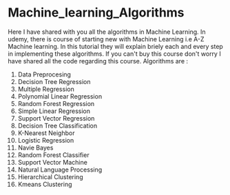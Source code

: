 # Machine_learning_Algorithms
Here I have shared with you all the algorithms in Machine Learning. In udemy, there is course of starting new with Machine Learning i.e A-Z Machine learning. In this tutorial they will explain briely each and every step 
in implementing these algorithms. If you can't buy this course don't worry I have shared all the code regarding this course.
Algorithms are :
1. Data Preprocesing
2. Decision Tree Regression
3. Multiple Regression 
4. Polynomial Linear Regression
5. Random Forest Regression
6. Simple Linear Regression
7. Support Vector Regression
8. Decision Tree Classification
9. K-Nearest Neighbor
10. Logistic Regression
11. Navie Bayes
12. Random Forest Classifier
13. Support Vector Machine
14. Natural Language Processing 
15. Hierarchical Clustering
16. Kmeans Clustering
